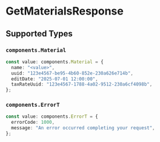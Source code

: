 # GetMaterialsResponse


## Supported Types

### `components.Material`

```typescript
const value: components.Material = {
  name: "<value>",
  uuid: "123e4567-be95-4b60-852e-230a626e714b",
  editDate: "2025-07-01 12:00:00",
  taxRateUuid: "123e4567-1788-4a02-9512-230a6cf4098b",
};
```

### `components.ErrorT`

```typescript
const value: components.ErrorT = {
  errorCode: 1000,
  message: "An error occurred completing your request",
};
```

